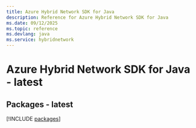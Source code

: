 ```yaml
---
title: Azure Hybrid Network SDK for Java
description: Reference for Azure Hybrid Network SDK for Java
ms.date: 09/12/2025
ms.topic: reference
ms.devlang: java
ms.service: hybridnetwork
---
```

# Azure Hybrid Network SDK for Java - latest
## Packages - latest
[!INCLUDE [packages](hybrid-network-index.md)]